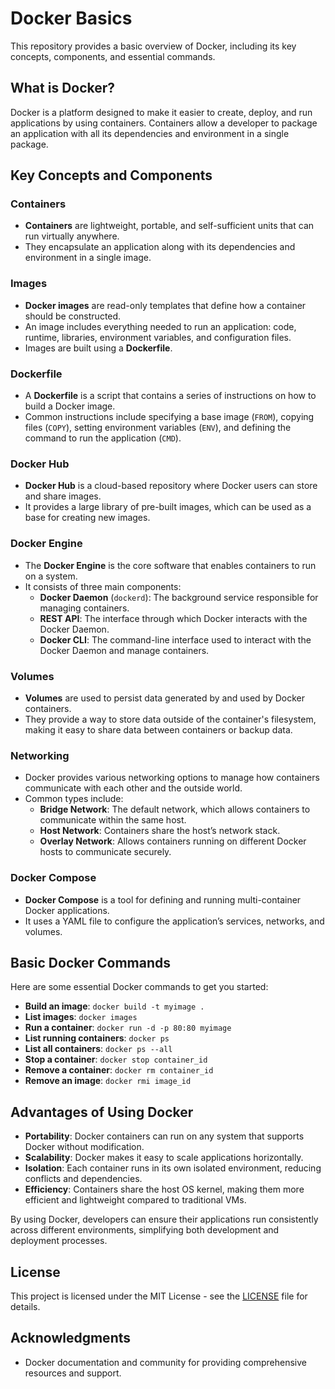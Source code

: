 # Docker Basics

This repository provides a basic overview of Docker, including its key concepts, components, and essential commands.

## What is Docker?

Docker is a platform designed to make it easier to create, deploy, and run applications by using containers. Containers allow a developer to package an application with all its dependencies and environment in a single package.

## Key Concepts and Components

### Containers

- **Containers** are lightweight, portable, and self-sufficient units that can run virtually anywhere.
- They encapsulate an application along with its dependencies and environment in a single image.

### Images

- **Docker images** are read-only templates that define how a container should be constructed.
- An image includes everything needed to run an application: code, runtime, libraries, environment variables, and configuration files.
- Images are built using a **Dockerfile**.

### Dockerfile

- A **Dockerfile** is a script that contains a series of instructions on how to build a Docker image.
- Common instructions include specifying a base image (`FROM`), copying files (`COPY`), setting environment variables (`ENV`), and defining the command to run the application (`CMD`).

### Docker Hub

- **Docker Hub** is a cloud-based repository where Docker users can store and share images.
- It provides a large library of pre-built images, which can be used as a base for creating new images.

### Docker Engine

- The **Docker Engine** is the core software that enables containers to run on a system.
- It consists of three main components:
  - **Docker Daemon** (`dockerd`): The background service responsible for managing containers.
  - **REST API**: The interface through which Docker interacts with the Docker Daemon.
  - **Docker CLI**: The command-line interface used to interact with the Docker Daemon and manage containers.

### Volumes

- **Volumes** are used to persist data generated by and used by Docker containers.
- They provide a way to store data outside of the container's filesystem, making it easy to share data between containers or backup data.

### Networking

- Docker provides various networking options to manage how containers communicate with each other and the outside world.
- Common types include:
  - **Bridge Network**: The default network, which allows containers to communicate within the same host.
  - **Host Network**: Containers share the host’s network stack.
  - **Overlay Network**: Allows containers running on different Docker hosts to communicate securely.

### Docker Compose

- **Docker Compose** is a tool for defining and running multi-container Docker applications.
- It uses a YAML file to configure the application’s services, networks, and volumes.

## Basic Docker Commands

Here are some essential Docker commands to get you started:

- **Build an image**: `docker build -t myimage .`
- **List images**: `docker images`
- **Run a container**: `docker run -d -p 80:80 myimage`
- **List running containers**: `docker ps`
- **List all containers**: `docker ps --all`
- **Stop a container**: `docker stop container_id`
- **Remove a container**: `docker rm container_id`
- **Remove an image**: `docker rmi image_id`

## Advantages of Using Docker

- **Portability**: Docker containers can run on any system that supports Docker without modification.
- **Scalability**: Docker makes it easy to scale applications horizontally.
- **Isolation**: Each container runs in its own isolated environment, reducing conflicts and dependencies.
- **Efficiency**: Containers share the host OS kernel, making them more efficient and lightweight compared to traditional VMs.

By using Docker, developers can ensure their applications run consistently across different environments, simplifying both development and deployment processes.

## License

This project is licensed under the MIT License - see the [LICENSE](LICENSE) file for details.

## Acknowledgments

- Docker documentation and community for providing comprehensive resources and support.